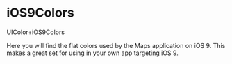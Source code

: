 # iOS9Colors
UIColor+iOS9Colors

Here you will find the flat colors used by the Maps application on iOS 9. This makes a great set for using in your own app targeting iOS 9.


